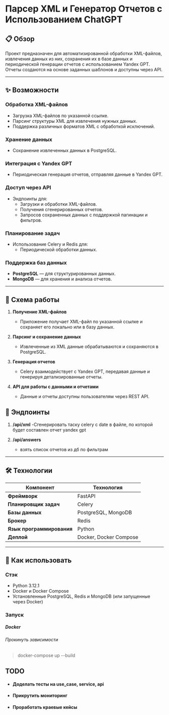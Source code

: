 # Парсер XML и Генератор Отчетов с Использованием ChatGPT

## 📋 Обзор

Проект предназначен для автоматизированной обработки XML-файлов, извлечения данных из них, сохранения их в базе данных и периодической генерации отчетов с использованием Yandex GPT. Отчеты создаются на основе заданных шаблонов и доступны через API.

---

## ✨ Возможности

### Обработка XML-файлов
- Загрузка XML-файлов по указанной ссылке.
- Парсинг структуры XML для извлечения нужных данных.
- Поддержка различных форматов XML с обработкой исключений.

### Хранение данных
- Сохранение извлеченных данных в PostgreSQL.

### Интеграция с Yandex GPT
- Периодическая генерация отчетов, отправляя данные в Yandex GPT.

### Доступ через API
- Эндпоинты для:
  - Загрузки и обработки XML-файлов.
  - Получения сгенерированных отчетов.
  - Запросов сохраненных данных с поддержкой пагинации и фильтров.

### Планирование задач
- Использование Celery и Redis для:
  - Периодической обработки данных.

### Поддержка баз данных
- **PostgreSQL** — для структурированных данных.
- **MongoDB** — для хранения и анализа отчетов.

---

## 🔄 Схема работы

1. **Получение XML-файлов**
   - Приложение получает XML-файл по указанной ссылке и сохраняет его локально или в базу данных.

2. **Парсинг и сохранение данных**
   - Извлеченные из XML данные обрабатываются и сохраняются в PostgreSQL.

3. **Генерация отчетов**
   - Celery взаимодействует с Yandex GPT, передавая данные и генерируя детализированные отчеты.

4. **API для работы с данными и отчетами**
   - Данные и отчеты доступны пользователям через REST API.

## 🔗 Эндпоинты

1. **/api/xml**
   -Сгенерировать таску celery с date в файле, по которой будет составлен отчет yandex gpt

2. **/api/answers**
   - взять список отчетов из дб по фильтрам


---
## 🛠 Технологии

| Компонент          | Технология        |
|---------------------|-------------------|
| **Фреймворк**       | FastAPI           |
| **Планировщик задач** | Celery           |
| **Базы данных**     | PostgreSQL, MongoDB |
| **Брокер**          | Redis             |
| **Язык программирования** | Python     |
| **Деплой**          | Docker, Docker Compose |

---


## 🚀 Как использовать

### Стэк
- Python 3.12.1
- Docker и Docker Compose
- Установленные PostgreSQL, Redis и MongoDB (или запущенные через Docker)

### Запуск
##### Docker
###### Прокинуть зависимости
> docker-compose up --build


## TODO
- #### Доделать тесты на use_case, service, api
- #### Прикрутить мониторинг
- #### Проработать краевые кейсы
